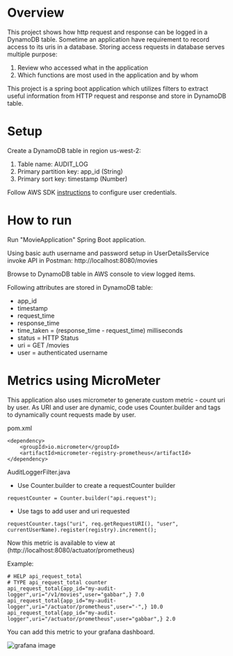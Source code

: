 # Overview
This project shows how http request and response can be logged in a DynamoDB table. Sometime an application have requirement to record access to its uris in a database. Storing access requests in database serves multiple purpose:
1. Review who accessed what in the application
2. Which functions are most used in the application and by whom

This project is a spring boot application which utilizes filters to extract useful information from HTTP request and response and store in DynamoDB table.

# Setup
Create a DynamoDB table in region us-west-2:
1. Table name:	AUDIT_LOG
2. Primary partition key:	app_id (String)
3. Primary sort key:	timestamp (Number)

Follow AWS SDK [instructions](https://docs.aws.amazon.com/sdk-for-java/latest/developer-guide/get-started.html) to configure user credentials.

# How to run
Run "MovieApplication" Spring Boot application.

Using basic auth username and password setup in UserDetailsService invoke API in Postman: http://localhost:8080/movies

Browse to DynamoDB table in AWS console to view logged items. 

Following attributes are stored in DynamoDB table:

* app_id
* timestamp
* request_time 
* response_time 
* time_taken = (response_time - request_time) milliseconds
* status = HTTP Status
* uri = GET /movies
* user = authenticated username

# Metrics using MicroMeter
This application also uses micrometer to generate custom metric - count uri by user. As URI and user are dynamic, code uses Counter.builder and tags to dynamically count requests made by user.

pom.xml
```
<dependency>
    <groupId>io.micrometer</groupId>
    <artifactId>micrometer-registry-prometheus</artifactId>
</dependency>
```

AuditLoggerFilter.java
* Use Counter.builder to create a requestCounter builder

```
requestCounter = Counter.builder("api.request");
```

* Use tags to add user and uri requested
```
requestCounter.tags("uri", req.getRequestURI(), "user", currentUserName).register(registry).increment();
```

Now this metric is available to view at (http://localhost:8080/actuator/prometheus)

Example:
```
# HELP api_request_total  
# TYPE api_request_total counter
api_request_total{app_id="my-audit-logger",uri="/v1/movies",user="gabbar",} 7.0
api_request_total{app_id="my-audit-logger",uri="/actuator/prometheus",user="-",} 10.0
api_request_total{app_id="my-audit-logger",uri="/actuator/prometheus",user="gabbar",} 2.0
```

You can add this metric to your grafana dashboard.

![grafana image](https://github.com/arvindhiman/auditlogger/blob/[branch]/image.jpg?raw=true)






